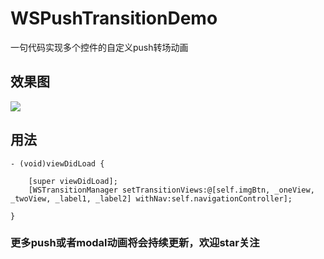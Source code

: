 
# WSPushTransitionDemo

一句代码实现多个控件的自定义push转场动画

## 效果图

![](https://raw.githubusercontent.com/wackosix/WSPushTransitionDemo/master/transition.gif)

## 用法

```
- (void)viewDidLoad {
    
    [super viewDidLoad];
    [WSTransitionManager setTransitionViews:@[self.imgBtn, _oneView, _twoView, _label1, _label2] withNav:self.navigationController];
 
}

```

### 更多push或者modal动画将会持续更新，欢迎star关注

